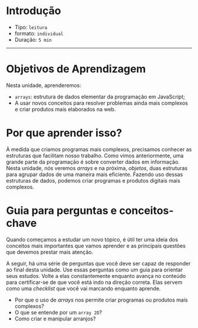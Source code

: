 # Introdução

* Tipo: `leitura`
* formato: `individual`
* Duração: `5 min`

***

# Objetivos de Aprendizagem

Nesta unidade, aprenderemos:

* `arrays`: estrutura de dados elementar da programação em JavaScript;
* A usar novos conceitos para resolver problemas ainda mais complexos e criar produtos mais elaborados na web.

# Por que aprender isso?

À medida que criamos programas mais complexos, precisamos conhecer as estruturas que facilitam nosso trabalho. Como vimos anteriormente, uma grande parte da programação é sobre converter dados em informação. Nesta unidade, nós veremos _arrays_ e na próxima, _objetos_, duas estruturas para agrupar dados de uma maneira mais eficiente. Fazendo uso dessas estruturas de dados, podemos criar programas e produtos digitais mais complexos.

# Guia para perguntas e conceitos-chave

Quando começamos a estudar um novo tópico, é útil ter uma ideia dos conceitos mais importantes que vamos aprender e as principais questões que devemos prestar mais atenção.

A seguir, há uma série de perguntas que você deve ser capaz de responder ao final desta unidade. Use essas perguntas como um guia para orientar seus estudos. Volte a elas constantemente enquanto avança no conteúdo para certificar-se de que você está indo na direção correta. Elas servem como uma _checklist_ que você vai marcando enquanto aprende.

* Por que o uso de _arrays_ nos permite criar programas ou produtos mais complexos?
* O que se entende por um `array 2D`?
* Como criar e manipular arranjos?

